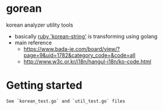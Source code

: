 # gorean
korean analyzer utility tools

- basically [ruby 'korean-string'](https://github.com/bhumphreys/korean-string) is transforming using golang
- main reference
    - https://www.bada-ie.com/board/view/?page=9&uid=1782&category_code=&code=all
    - http://www.w3c.or.kr/i18n/hangul-i18n/ko-code.html

# Getting started

```
See `korean_test.go` and `util_test.go` files
```